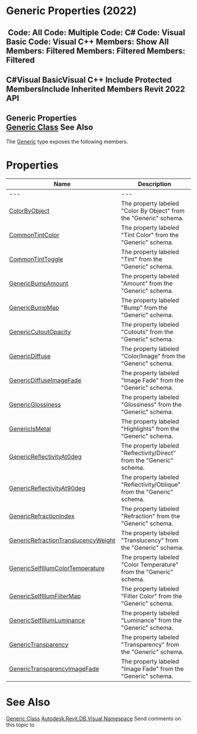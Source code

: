 # Generic Properties (2022)

﻿
 Code: All Code: Multiple Code: C# Code: Visual Basic Code: Visual C++  Members: Show All Members: Filtered Members: Filtered Members: Filtered   
---  
C#Visual BasicVisual C++
Include Protected MembersInclude Inherited Members
Revit 2022 API  
---  
Generic Properties  
[Generic Class](dd16eb59-16ec-f121-289b-a69d26d7c789.md "Generic Class") See Also  
---  
The [Generic](dd16eb59-16ec-f121-289b-a69d26d7c789.md "Generic Class") type exposes the following members.
# Properties
| Name | Description |
| --- | --- |
| --- | --- | --- |
| [ColorByObject](ed321e8f-985e-e4d4-088b-336efab53bef.md "ColorByObject Property") | The property labeled "Color By Object" from the "Generic" schema. |
| [CommonTintColor](e66ec79a-d943-1628-b5f1-8d680c3776dd.md "CommonTintColor Property") | The property labeled "Tint Color" from the "Generic" schema. |
| [CommonTintToggle](3fc4c68c-ef7b-47ce-8379-61597e243304.md "CommonTintToggle Property") | The property labeled "Tint" from the "Generic" schema. |
| [GenericBumpAmount](c66a709d-7faa-f433-772b-a0ed53cd7749.md "GenericBumpAmount Property") | The property labeled "Amount" from the "Generic" schema. |
| [GenericBumpMap](fb311dd8-5106-6da8-f53d-a46d3e6912db.md "GenericBumpMap Property") | The property labeled "Bump" from the "Generic" schema. |
| [GenericCutoutOpacity](a357afa0-127b-e03b-92d7-77faa789d535.md "GenericCutoutOpacity Property") | The property labeled "Cutouts" from the "Generic" schema. |
| [GenericDiffuse](2e8dc667-7c56-d44f-4da2-9c47c355d2ae.md "GenericDiffuse Property") | The property labeled "Color/Image" from the "Generic" schema. |
| [GenericDiffuseImageFade](93574367-b9ea-3328-38da-51b54da1b065.md "GenericDiffuseImageFade Property") | The property labeled "Image Fade" from the "Generic" schema. |
| [GenericGlossiness](46df2762-40c2-8919-0c5f-220a6892a83e.md "GenericGlossiness Property") | The property labeled "Glossiness" from the "Generic" schema. |
| [GenericIsMetal](36fa3ab5-1165-f7fc-a67c-6b5939193de4.md "GenericIsMetal Property") | The property labeled "Highlights" from the "Generic" schema. |
| [GenericReflectivityAt0deg](297f10fb-ed02-6724-321e-a94dff48b03d.md "GenericReflectivityAt0deg Property") | The property labeled "Reflectivity/Direct" from the "Generic" schema. |
| [GenericReflectivityAt90deg](8f7a9e75-a463-d35c-02ba-8a773f15d708.md "GenericReflectivityAt90deg Property") | The property labeled "Reflectivity/Oblique" from the "Generic" schema. |
| [GenericRefractionIndex](c4b4f557-5eb8-b23f-807a-5b7a38620a05.md "GenericRefractionIndex Property") | The property labeled "Refraction" from the "Generic" schema. |
| [GenericRefractionTranslucencyWeight](af49ca84-2aac-acb7-4af0-bd47e06e5e3f.md "GenericRefractionTranslucencyWeight Property") | The property labeled "Translucency" from the "Generic" schema. |
| [GenericSelfIllumColorTemperature](725e0c54-4a67-ade3-856a-2ca72ea190ec.md "GenericSelfIllumColorTemperature Property") | The property labeled "Color Temperature" from the "Generic" schema. |
| [GenericSelfIllumFilterMap](0ecc4361-720d-6361-17d1-ec0944365de3.md "GenericSelfIllumFilterMap Property") | The property labeled "Filter Color" from the "Generic" schema. |
| [GenericSelfIllumLuminance](607558dc-f08f-81f0-196d-4709563611f3.md "GenericSelfIllumLuminance Property") | The property labeled "Luminance" from the "Generic" schema. |
| [GenericTransparency](11f92982-d5c5-37d7-40ce-6200e4b2f1ff.md "GenericTransparency Property") | The property labeled "Transparency" from the "Generic" schema. |
| [GenericTransparencyImageFade](30d2c9c6-bbde-74dc-063f-83c65ca00b5c.md "GenericTransparencyImageFade Property") | The property labeled "Image Fade" from the "Generic" schema. |

# See Also
[Generic Class](dd16eb59-16ec-f121-289b-a69d26d7c789.md "Generic Class")
[Autodesk.Revit.DB.Visual Namespace](f5a10581-6ac2-be19-0e32-f87d05bc8b83.md "Autodesk.Revit.DB.Visual Namespace")
Send comments on this topic to 